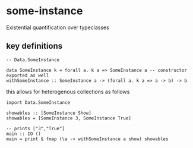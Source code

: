 # some-instance

Existential quantification over typeclasses

## key definitions

```
-- Data.SomeInstance

data SomeInstance k = forall a. k a => SomeInstance a -- constructor exported as well
withSomeInstance :: SomeInstance a -> (forall a. k a => a -> b) -> b
```

this allows for heterogenous collections as follows

```
import Data.SomeInstance

showables :: [SomeInstance Show]
showables = [SomeInstance 3, SomeInstance True]

-- prints ["3","True"]
main :: IO ()
main = print $ fmap (\a -> withSomeInstance a show) showables
```
